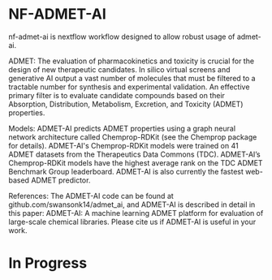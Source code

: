 # NF-ADMET-AI
nf-admet-ai is nextflow workflow designed to allow robust usage of admet-ai.

ADMET: The evaluation of pharmacokinetics and toxicity is crucial for the design of new therapeutic candidates. In silico virtual screens and generative AI output a vast number of molecules that must be filtered to a tractable number for synthesis and experimental validation. An effective primary filter is to evaluate candidate compounds based on their Absorption, Distribution, Metabolism, Excretion, and Toxicity (ADMET) properties.

Models: ADMET-AI predicts ADMET properties using a graph neural network architecture called Chemprop-RDKit (see the Chemprop package for details). ADMET-AI's Chemprop-RDKit models were trained on 41 ADMET datasets from the Therapeutics Data Commons (TDC). ADMET-AI’s Chemprop-RDKit models have the highest average rank on the TDC ADMET Benchmark Group leaderboard. ADMET-AI is also currently the fastest web-based ADMET predictor.

References: The ADMET-AI code can be found at github.com/swansonk14/admet_ai, and ADMET-AI is described in detail in this paper: ADMET-AI: A machine learning ADMET platform for evaluation of large-scale chemical libraries. Please cite us if ADMET-AI is useful in your work.


# In Progress
